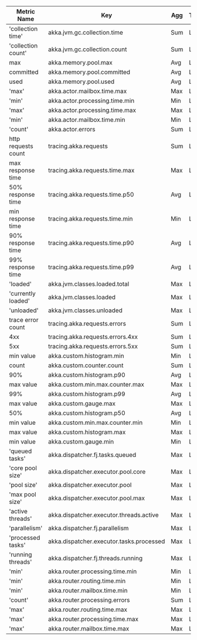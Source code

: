 Metric Name | Key | Agg | Type | Description
--- | --- | --- | --- | ---
'collection time' | akka.jvm.gc.collection.time | Sum | Long | 
'collection count' | akka.jvm.gc.collection.count | Sum | Long | 
max | akka.memory.pool.max | Avg | Long | 
committed | akka.memory.pool.committed | Avg | Long | 
used | akka.memory.pool.used | Avg | Long | 
'max' | akka.actor.mailbox.time.max | Max | Long | 
'min' | akka.actor.processing.time.min | Min | Long | 
'max' | akka.actor.processing.time.max | Max | Long | 
'min' | akka.actor.mailbox.time.min | Min | Long | 
'count' | akka.actor.errors | Sum | Long | 
http requests count | tracing.akka.requests | Sum | Long | 
max response time | tracing.akka.requests.time.max | Max | Long | 
50% response time | tracing.akka.requests.time.p50 | Avg | Long | 
min response time | tracing.akka.requests.time.min | Min | Long | 
90% response time | tracing.akka.requests.time.p90 | Avg | Long | 
99% response time | tracing.akka.requests.time.p99 | Avg | Long | 
'loaded' | akka.jvm.classes.loaded.total | Max | Long | 
'currently loaded' | akka.jvm.classes.loaded | Max | Long | 
'unloaded' | akka.jvm.classes.unloaded | Max | Long | 
trace error count | tracing.akka.requests.errors | Sum | Long | 
4xx | tracing.akka.requests.errors.4xx | Sum | Long | 
5xx | tracing.akka.requests.errors.5xx | Sum | Long | 
min value | akka.custom.histogram.min | Min | Long | 
count | akka.custom.counter.count | Sum | Long | 
90% | akka.custom.histogram.p90 | Avg | Long | 
max value | akka.custom.min.max.counter.max | Max | Long | 
99% | akka.custom.histogram.p99 | Avg | Long | 
max value | akka.custom.gauge.max | Max | Long | 
50% | akka.custom.histogram.p50 | Avg | Long | 
min value | akka.custom.min.max.counter.min | Min | Long | 
max value | akka.custom.histogram.max | Max | Long | 
min value | akka.custom.gauge.min | Min | Long | 
'queued tasks' | akka.dispatcher.fj.tasks.queued | Max | Long | 
'core pool size' | akka.dispatcher.executor.pool.core | Max | Long | 
'pool size' | akka.dispatcher.executor.pool | Max | Long | 
'max pool size' | akka.dispatcher.executor.pool.max | Max | Long | 
'active threads' | akka.dispatcher.executor.threads.active | Max | Long | 
'parallelism' | akka.dispatcher.fj.parallelism | Max | Long | 
'processed tasks' | akka.dispatcher.executor.tasks.processed | Max | Long | 
'running threads' | akka.dispatcher.fj.threads.running | Max | Long | 
'min' | akka.router.processing.time.min | Min | Long | 
'min' | akka.router.routing.time.min | Min | Long | 
'min' | akka.router.mailbox.time.min | Min | Long | 
'count' | akka.router.processing.errors | Sum | Long | 
'max' | akka.router.routing.time.max | Max | Long | 
'max' | akka.router.processing.time.max | Max | Long | 
'max' | akka.router.mailbox.time.max | Max | Long | 
